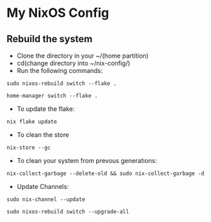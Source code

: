 # My NixOS Config

## Rebuild the system
* Clone the directory in your ~/(home partition)
* cd(change directory into ~/nix-config/)
* Run the following commands:
```
sudo nixos-rebuild switch --flake .
```
```
home-manager switch --flake .
```
* To update the flake:
```
nix flake update
```
* To clean the store
```
nix-store --gc
```
* To clean your system from prevous generations:
```
nix-collect-garbage --delete-old && sudo nix-collect-garbage -d
```
* Update Channels:
```
sudo nix-channel --update
```
```
sudo nixos-rebuild switch --upgrade-all
```

